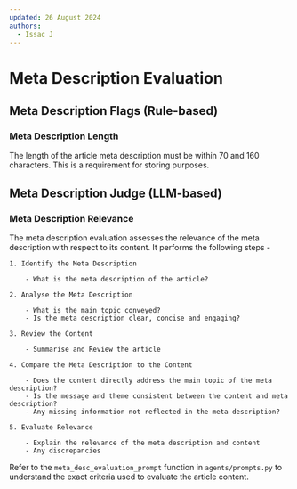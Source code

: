 ```yaml
---
updated: 26 August 2024
authors:
  - Issac J
---
```


# Meta Description Evaluation

## Meta Description Flags (Rule-based)

### Meta Description Length

The length of the article meta description must be within 70 and 160 characters. This is a requirement for storing purposes.

## Meta Description Judge (LLM-based)

### Meta Description Relevance

The meta description evaluation assesses the relevance of the meta description with respect to its content. It performs the following steps -

```
1. Identify the Meta Description

    - What is the meta description of the article?

2. Analyse the Meta Description

    - What is the main topic conveyed?
    - Is the meta description clear, concise and engaging?

3. Review the Content

    - Summarise and Review the article

4. Compare the Meta Description to the Content

    - Does the content directly address the main topic of the meta description?
    - Is the message and theme consistent between the content and meta description?
    - Any missing information not reflected in the meta description?

5. Evaluate Relevance

    - Explain the relevance of the meta description and content
    - Any discrepancies
```

Refer to the `meta_desc_evaluation_prompt` function in `agents/prompts.py` to understand the exact criteria used to evaluate the article content.
